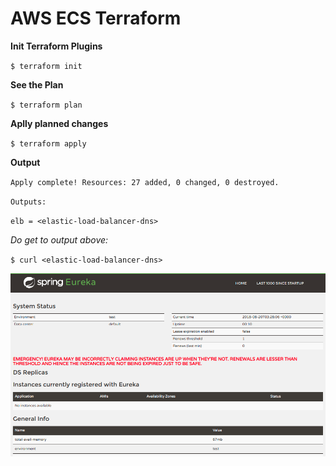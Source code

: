 # AWS ECS Terraform

**Init Terraform Plugins**

`$ terraform init
`

**See the Plan**


`$ terraform plan
`

**Aplly planned changes**

`$ terraform apply
`

**Output**

`Apply complete! Resources: 27 added, 0 changed, 0 destroyed.
`

`Outputs:
`

`elb = <elastic-load-balancer-dns>
`

_Do get to output above:_


`$ curl <elastic-load-balancer-dns>
`

<img src="ecs-eureka-server.png" alt="eureka-server"/>
